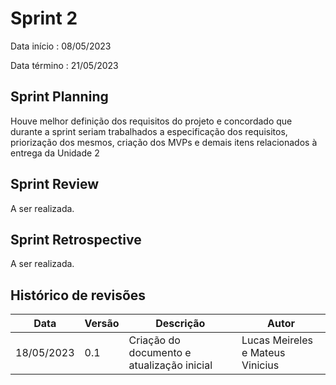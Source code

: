 # Sprint 2

Data início : 08/05/2023

Data término : 21/05/2023



## Sprint Planning
Houve melhor definição dos requisitos do projeto e concordado que durante a sprint seriam trabalhados a especificação dos requisitos, priorização dos mesmos, criação dos MVPs e demais itens relacionados à entrega da Unidade 2

## Sprint Review
A ser realizada.

## Sprint Retrospective
A ser realizada.

## Histórico de revisões

| Data | Versão | Descrição | Autor |
|---|---|---|---|
| 18/05/2023 | 0.1 | Criação do documento e atualização inicial | Lucas Meireles e Mateus Vinicius |